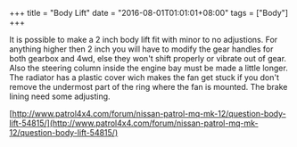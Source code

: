 +++
title = "Body Lift"
date = "2016-08-01T01:01:01+08:00"
tags = ["Body"]
+++

It is possible to make a 2 inch body lift fit with minor to no adjustions. For anything higher then 2 inch you will have to modify the gear handles for both gearbox and 4wd, else they won't shift properly or vibrate out of gear. Also the steering column inside the engine bay must be made a little longer. The radiator has a plastic cover wich makes the fan get stuck if you don't remove the undermost part of the ring where the fan is mounted. The brake lining need some adjusting.

[http://www.patrol4x4.com/forum/nissan-patrol-mq-mk-12/question-body-lift-54815/](http://www.patrol4x4.com/forum/nissan-patrol-mq-mk-12/question-body-lift-54815/)
